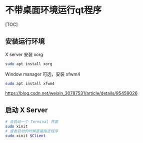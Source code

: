 # 不带桌面环境运行qt程序

[TOC]

## 安装运行环境

X server 安装 xorg

```bash
sudo apt install xorg
```

Window manager 可选，安装 xfwm4

```bash
sudo apt install xfwm4
```

https://blog.csdn.net/weixin_30787531/article/details/95459026

## 启动 X Server

```bash
# 会启动一个 Terminal 界面
sudo xinit
# 或者启动的时候直接指定程序
sudo xinit $Client
```
